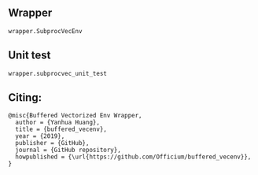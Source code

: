 ## Wrapper
`wrapper.SubprocVecEnv`
## Unit test
`wrapper.subprocvec_unit_test`
## Citing:
```
@misc{Buffered Vectorized Env Wrapper,
  author = {Yanhua Huang},
  title = {buffered_vecenv},
  year = {2019},
  publisher = {GitHub},
  journal = {GitHub repository},
  howpublished = {\url{https://github.com/Officium/buffered_vecenv}},
}
```
